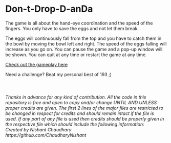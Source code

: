# Don-t-Drop-D-anDa
The game is all about the hand-eye coordination and the speed of the fingers. You only have to save the eggs and not let them break.

The eggs will continuously fall from the top and you have to catch them in the bowl by moving the bowl left and right. The speed of the eggs falling will increase as you go on. You can pause the game and a pop-up window will be shown. You can quit at any time or restart the game at any time.

[Check out the gameplay here](https://youtu.be/AjYgViDCY_U)

Need a challenge? Beat my personal best of 193 ;)
<h6><i><br><br>Thanks in advance for any kind of contribution. All the code in this repository is free and open to copy and/or change UNTIL AND UNLESS proper credits are given. The first 2 lines of the major files are restricted to be changed in respect for credits and should remain intact if the file is used. If any part of any file is used then credits should be properly given in the respective file which should include the following information:
<br>Created by Nishant Chaudhary
<br>https://github.com/ChaudharyNishant</i></h6>
